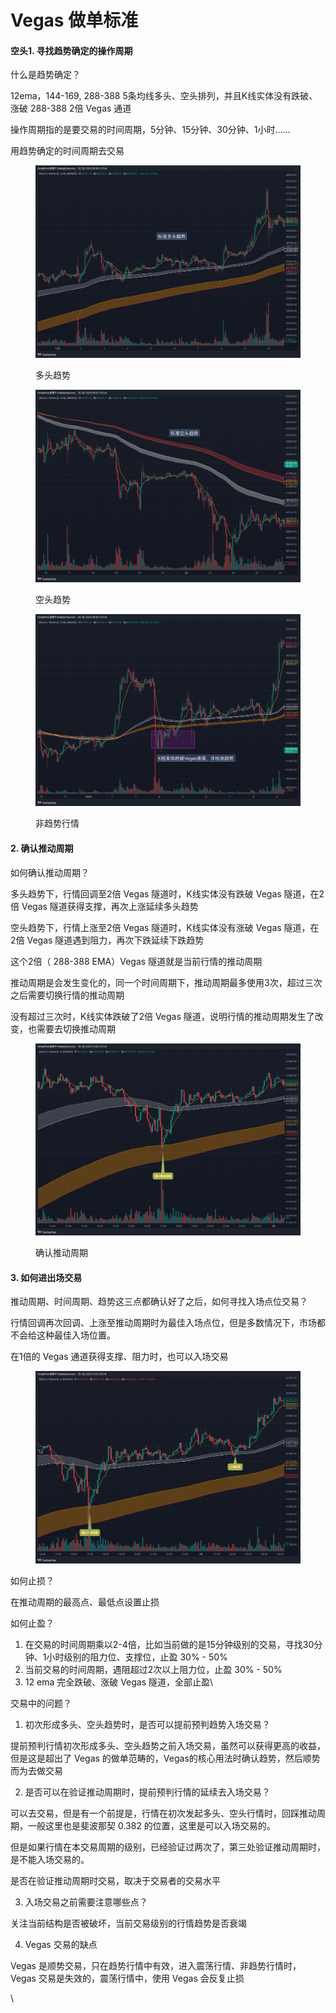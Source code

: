 # Vegas 做单标准

#### 空头1. 寻找趋势确定的操作周期

什么是趋势确定？

12ema，144-169, 288-388 5条均线多头、空头排列，并且K线实体没有跌破、涨破 288-388 2倍 Vegas 通道

操作周期指的是要交易的时间周期，5分钟、15分钟、30分钟、1小时……&#x20;

用趋势确定的时间周期去交易

<figure><img src="../../.gitbook/assets/Pasted Graphic 11.png" alt=""><figcaption><p>多头趋势</p></figcaption></figure>

<figure><img src="../../.gitbook/assets/Pasted Graphic 12.png" alt=""><figcaption><p>空头趋势</p></figcaption></figure>

<figure><img src="../../.gitbook/assets/Pasted Graphic 13 (1).png" alt=""><figcaption><p>非趋势行情</p></figcaption></figure>

#### 2. 确认推动周期

如何确认推动周期？

多头趋势下，行情回调至2倍 Vegas 隧道时，K线实体没有跌破 Vegas 隧道，在2倍 Vegas 隧道获得支撑，再次上涨延续多头趋势

空头趋势下，行情上涨至2倍 Vegas 隧道时，K线实体没有涨破 Vegas 隧道，在 2倍 Vegas 隧道遇到阻力，再次下跌延续下跌趋势

这个2倍（ 288-388 EMA）Vegas 隧道就是当前行情的推动周期

推动周期是会发生变化的，同一个时间周期下，推动周期最多使用3次，超过三次之后需要切换行情的推动周期

没有超过三次时，K线实体跌破了2倍 Vegas 隧道，说明行情的推动周期发生了改变，也需要去切换推动周期

<figure><img src="../../.gitbook/assets/image (39).png" alt=""><figcaption><p>确认推动周期</p></figcaption></figure>

#### 3. 如何进出场交易

推动周期、时间周期、趋势这三点都确认好了之后，如何寻找入场点位交易？

行情回调再次回调、上涨至推动周期时为最佳入场点位，但是多数情况下，市场都不会给这种最佳入场位置。

在1倍的 Vegas 通道获得支撑、阻力时，也可以入场交易

<figure><img src="../../.gitbook/assets/image (41).png" alt=""><figcaption></figcaption></figure>

如何止损？

在推动周期的最高点、最低点设置止损

如何止盈？

1. 在交易的时间周期乘以2-4倍，比如当前做的是15分钟级别的交易，寻找30分钟、1小时级别的阻力位、支撑位，止盈 30% - 50%
2. 当前交易的时间周期，遇阻超过2次以上阻力位，止盈 30% - 50%
3. 12 ema 完全跌破、涨破 Vegas 隧道，全部止盈\


交易中的问题？

1. 初次形成多头、空头趋势时，是否可以提前预判趋势入场交易？

提前预判行情初次形成多头、空头趋势之前入场交易，虽然可以获得更高的收益，但是这是超出了 Vegas 的做单范畴的，Vegas的核心用法时确认趋势，然后顺势而为去做交易

2. 是否可以在验证推动周期时，提前预判行情的延续去入场交易？

可以去交易，但是有一个前提是，行情在初次发起多头、空头行情时，回踩推动周期，一般这里也是斐波那契 0.382 的位置，这里是可以入场交易的。

但是如果行情在本交易周期的级别，已经验证过两次了，第三处验证推动周期时，是不能入场交易的。

是否在验证推动周期时交易，取决于交易者的交易水平

3. 入场交易之前需要注意哪些点？

关注当前结构是否被破坏，当前交易级别的行情趋势是否衰竭

4. Vegas 交易的缺点

Vegas 是顺势交易，只在趋势行情中有效，进入震荡行情、非趋势行情时，Vegas 交易是失效的，震荡行情中，使用 Vegas 会反复止损

\
